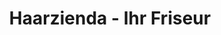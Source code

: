 ---
title: "Haarzienda - Ihr Friseur"
url: /lauffen-am-neckar/haarzienda-ihr-friseur/
shop: Friseur
---